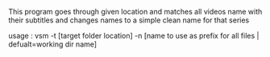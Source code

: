 This program goes through given location and matches all videos name with their subtitles and changes names to a simple clean name for that series

usage :
vsm -t [target folder location] -n [name to use as prefix for all files | defualt=working dir name]  
